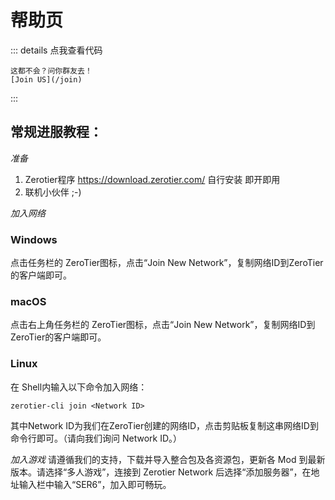 # 帮助页

::: details 点我查看代码
```Rubbish(bushi)
这都不会？问你群友去！
[Join US](/join)
```
:::

## 常规进服教程：

*准备*

1. Zerotier程序 https://download.zerotier.com/
   自行安装 即开即用
2. 联机小伙伴 ;-)

*加入网络*
### Windows
   点击任务栏的 ZeroTier图标，点击“Join New Network”，复制网络ID到ZeroTier的客户端即可。
### macOS
   点击右上角任务栏的 ZeroTier图标，点击“Join New Network”，复制网络ID到ZeroTier的客户端即可。
### Linux
   在 Shell内输入以下命令加入网络：
```shell
zerotier-cli join <Network ID>
```
   其中Network ID为我们在ZeroTier创建的网络ID，点击剪贴板复制这串网络ID到命令行即可。（请向我们询问 Network ID。）

*加入游戏*
请遵循我们的支持，下载并导入整合包及各资源包，更新各 Mod 到最新版本。请选择“多人游戏”，连接到 Zerotier Network 后选择“添加服务器”，在地址输入栏中输入“SER6”，加入即可畅玩。
